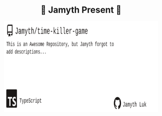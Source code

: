<!-- built at 8/21/2024, 11:14:29 PM -->
<h1 align="center">
🎉 Jamyth Present 🎉
</h1>
<p align="center">
    <a href="https://github.com/Jamyth/time-killer-game">
        <img width="1000" height="300" src="./readme.svg" />
    </a>
</p>